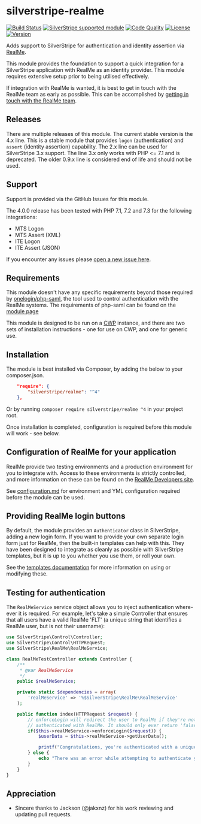 silverstripe-realme
============================

[![Build Status](https://api.travis-ci.com/silverstripe/silverstripe-realme.svg?branch=4)](https://travis-ci.com/silverstripe/silverstripe-realme)
[![SilverStripe supported module](https://img.shields.io/badge/silverstripe-supported-0071C4.svg)](https://www.silverstripe.org/software/addons/silverstripe-commercially-supported-module-list/)
[![Code Quality](http://img.shields.io/scrutinizer/g/silverstripe/silverstripe-realme.svg?style=flat-square)](https://scrutinizer-ci.com/g/silverstripe/silverstripe-realme)
[![License](http://img.shields.io/packagist/l/silverstripe/realme.svg?style=flat-square)](LICENSE.md)
[![Version](http://img.shields.io/packagist/v/silverstripe/realme.svg?style=flat-square)](https://packagist.org/packages/silverstripe/realme)

Adds support to SilverStripe for authentication and identity assertion via [RealMe](https://www.realme.govt.nz/).

This module provides the foundation to support a quick integration for a SilverStripe application with RealMe as an
identity provider. This module requires extensive setup prior to being utilised effectively.

If integration with RealMe is wanted, it is best to get in touch with the RealMe team as early as possible. This can be
accomplished by [getting in touch with the RealMe team](https://www.realme.govt.nz/realme-business/).

## Releases
There are multiple releases of this module. The current stable version is the 4.x line. This is a stable module that
provides `logon` (authentication) and `assert` (identity assertion) capability. The 2.x line can be used for SilverStripe
3.x support. The line 3.x only works with PHP <= 7.1 and is deprecated. The older 0.9.x line is considered end of life and should not be used.

## Support
Support is provided via the GitHub Issues for this module.

The 4.0.0 release has been tested with PHP 7.1, 7.2 and 7.3 for the following integrations:
 - MTS Logon
 - MTS Assert (XML)
 - ITE Logon
 - ITE Assert (JSON)

If you encounter any issues please [open a new issue here](https://github.com/silverstripe/silverstripe-realme/issues).

## Requirements
This module doesn't have any specific requirements beyond those required by
[onelogin/php-saml](https://github.com/onelogin/php-saml), the tool used to control
authentication with the RealMe systems. The requirements of php-saml can be found on the [module page](https://github.com/onelogin/php-saml#dependencies)

This module is designed to be run on a [CWP](https://www.cwp.govt.nz/) instance, and there are two sets of installation
instructions - one for use on CWP, and one for generic use.

## Installation

The module is best installed via Composer, by adding the below to your composer.json.

```json
    "require": {
        "silverstripe/realme": "^4"
    },
```

Or by running `composer require silverstripe/realme ^4` in your project root.

Once installation is completed, configuration is required before this module will work - see below.

## Configuration of RealMe for your application

RealMe provide two testing environments and a production environment for you to integrate with. Access to these
environments is strictly controlled, and more information on these can be found on the [RealMe Developers site](https://developers.realme.govt.nz/how-to-integrate/).

See [configuration.md](docs/en/configuration.md) for environment and YML configuration required before the module can be
used.

## Providing RealMe login buttons

By default, the module provides an `Authenticator` class in SilverStripe, adding a new login form. If you want to provide your own separate login form just for RealMe, then the built-in templates can help
with this. They have been designed to integrate as cleanly as possible with SilverStripe templates, but it is up to you
whether you use them, or roll your own.

See the [templates documentation](docs/en/templates.md) for more information on using or modifying these.

## Testing for authentication

The `RealMeService` service object allows you to inject authentication where-ever it is required. For example, let's
take a simple Controller that ensures that all users have a valid RealMe 'FLT' (a unique string that identifies a RealMe
user, but is not their username):

```php
use SilverStripe\Control\Controller;
use SilverStripe\Control\HTTPRequest;
use SilverStripe\RealMe\RealMeService;

class RealMeTestController extends Controller {
	/**
	 * @var RealMeService
	 */
	public $realMeService;

	private static $dependencies = array(
		'realMeService' => '%$SilverStripe\RealMe\RealMeService'
	);

	public function index(HTTPRequest $request) {
		// enforceLogin will redirect the user to RealMe if they're not authenticated, or return true if they are
		// authenticated with RealMe. It should only ever return 'false' if there was an error initialising config
		if($this->realMeService->enforceLogin($request)) {
			$userData = $this->realMeService->getUserData();

			printf("Congratulations, you're authenticated with a unique ID of '%s'!", $userData->SPNameID);
		} else {
			echo "There was an error while attempting to authenticate you.";
		}
	}
}
```

## Appreciation

* Sincere thanks to Jackson (@jakxnz) for his work reviewing and updating pull requests.

